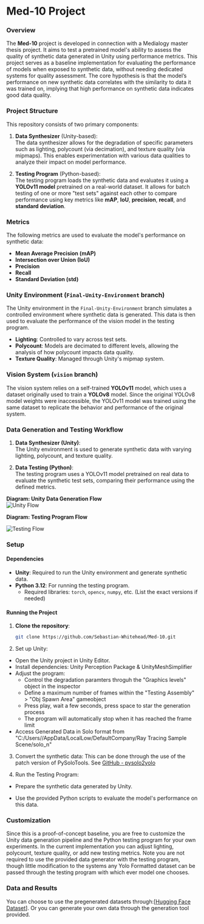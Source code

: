 # Med-10 Project

### Overview
The **Med-10** project is developed in connection with a Medialogy master thesis project. It aims to test a pretrained model's ability to assess the quality of synthetic data generated in Unity using performance metrics. This project serves as a baseline implementation for evaluating the performance of models when exposed to synthetic data, without needing dedicated systems for quality assessment. The core hypothesis is that the model’s performance on new synthetic data correlates with the similarity to data it was trained on, implying that high performance on synthetic data indicates good data quality.

### Project Structure

This repository consists of two primary components:

1. **Data Synthesizer** (Unity-based):  
   The data synthesizer allows for the degradation of specific parameters such as lighting, polycount (via decimation), and texture quality (via mipmaps). This enables experimentation with various data qualities to analyze their impact on model performance.

2. **Testing Program** (Python-based):  
   The testing program loads the synthetic data and evaluates it using a **YOLOv11 model** pretrained on a real-world dataset. It allows for batch testing of one or more "test sets" against each other to compare performance using key metrics like **mAP**, **IoU**, **precision**, **recall**, and **standard deviation**.

### Metrics
The following metrics are used to evaluate the model's performance on synthetic data:
- **Mean Average Precision (mAP)**
- **Intersection over Union (IoU)**
- **Precision**
- **Recall**
- **Standard Deviation (std)**

### Unity Environment (`Final-Unity-Environment` branch)
The Unity environment in the `Final-Unity-Environment` branch simulates a controlled environment where synthetic data is generated. This data is then used to evaluate the performance of the vision model in the testing program.

- **Lighting**: Controlled to vary across test sets.
- **Polycount**: Models are decimated to different levels, allowing the analysis of how polycount impacts data quality.
- **Texture Quality**: Managed through Unity's mipmap system.

### Vision System (`vision` branch)
The vision system relies on a self-trained **YOLOv11** model, which uses a dataset originally used to train a **YOLOv8** model. Since the original YOLOv8 model weights were inaccessible, the YOLOv11 model was trained using the same dataset to replicate the behavior and performance of the original system.

### Data Generation and Testing Workflow

1. **Data Synthesizer (Unity)**:  
   The Unity environment is used to generate synthetic data with varying lighting, polycount, and texture quality.
   
2. **Data Testing (Python)**:  
   The testing program uses a YOLOv11 model pretrained on real data to evaluate the synthetic test sets, comparing their performance using the defined metrics.

**Diagram: Unity Data Generation Flow**  
![Unity Flow](https://github.com/Sebastian-Whitehead/Med-10/blob/main/Data%20generator%20flow%20diagram.jpg?raw=true)

**Diagram: Testing Program Flow**  

![Testing Flow](https://github.com/Sebastian-Whitehead/Med-10/blob/main/Testing%20program%20flow%20diagram%20.jpg?raw=true)


### Setup

#### Dependencies
- **Unity**: Required to run the Unity environment and generate synthetic data.  
- **Python 3.12**: For running the testing program.  
  - Required libraries: `torch`, `opencv`, `numpy`, etc. (List the exact versions if needed)

#### Running the Project

1. **Clone the repository**:  
   ```bash
   git clone https://github.com/Sebastian-Whitehead/Med-10.git
2. Set up Unity:
- Open the Unity project in Unity Editor.
- Install dependencies: Unity Perception Package & UnityMeshSimplifier
- Adjust the program:
  - Control the degradation paramters throguh the "Graphics levels" object in the inspector
  - Define a maximum number of frames within the "Testing Assembly" > "Obj Spawn Area" gameobject 
  - Press play, wait a few seconds, press space to star the generation process
  - The program will automatically stop when it has reached the frame limit
- Access Generated Data in Solo format from "C:/Users/<username>/AppData/LocalLow/DefaultCompany/Ray Tracing Sample Scene/solo_n"

3. Convert the synthetic data:
This can be done through the use of the patch version of PySoloTools. See [GitHub - pysolo2yolo](https://github.com/Sebastian-Whitehead/pysolo2yolo)

4. Run the Testing Program:
- Prepare the synthetic data generated by Unity. 

- Use the provided Python scripts to evaluate the model's performance on this data.

### Customization

Since this is a proof-of-concept baseline, you are free to customize the Unity data generation pipeline and the Python testing program for your own experiments. In the current implementation you can adjust lighting, polycount, texture quality, or add new testing metrics. Note you are not required to use the provided data generator with the testing program, though little modification to the systems any Yolo Formatted dataset can be passed through the testing program with which ever model one chooses. 

### Data and Results

You can choose to use the pregenerated datasets through:[[Hugging Face Dataset](https://huggingface.co/datasets/P4rz1val/SyntheticBeverages)].  Or you can generate your own data through the generation tool provided.
